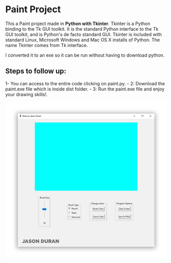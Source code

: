 # Paint Project
This a Paint project made in **Python with Tkinter**. Tkinter is a Python binding to the Tk GUI toolkit. It is the standard Python interface to the Tk GUI toolkit, and is Python's de facto standard GUI. Tkinter is included with standard Linux, Microsoft Windows and Mac OS X installs of Python. The name Tkinter comes from Tk interface.

I converted it to an exe so it can be run without having to download python.

## Steps to follow up:

1- You can access to the entire code clicking on paint.py. -
2: Download the paint.exe file which is inside dist folder.  -
3: Run the paint.exe file and enjoy your drawing skills!.

![name-of-you-image](https://github.com/jasonduran240/paint/blob/master/images/paint.jpg?raw=true)
